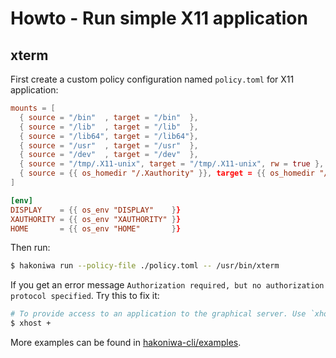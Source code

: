 # Howto - Run simple X11 application


## xterm

First create a custom policy configuration named `policy.toml` for X11 application:

```toml
mounts = [
  { source = "/bin"  , target = "/bin"  },
  { source = "/lib"  , target = "/lib"  },
  { source = "/lib64", target = "/lib64"},
  { source = "/usr"  , target = "/usr"  },
  { source = "/dev"  , target = "/dev"  },
  { source = "/tmp/.X11-unix", target = "/tmp/.X11-unix", rw = true },
  { source = {{ os_homedir "/.Xauthority" }}, target = {{ os_homedir "/.Xauthority" }} },
]

[env]
DISPLAY    = {{ os_env "DISPLAY"    }}
XAUTHORITY = {{ os_env "XAUTHORITY" }}
HOME       = {{ os_env "HOME"       }}
```

Then run:

```sh
$ hakoniwa run --policy-file ./policy.toml -- /usr/bin/xterm
```

If you get an error message `Authorization required, but no authorization
protocol specified`. Try this to fix it:

```sh
# To provide access to an application to the graphical server. Use `xhost -` to get things back to normal.
$ xhost +
```

More examples can be found in [hakoniwa-cli/examples](./).
